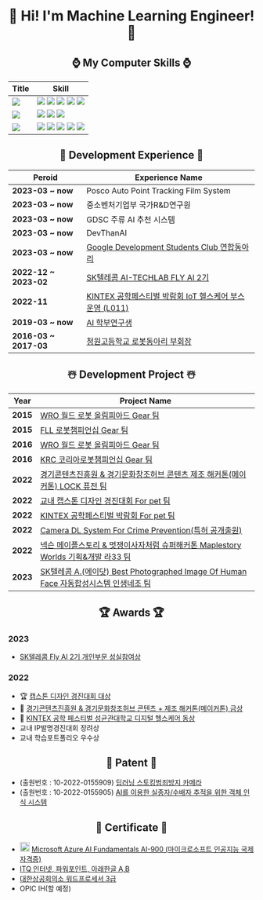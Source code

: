 <div align="center">
        
# :lab_coat: Hi! I'm Machine Learning Engineer! :lab_coat:

## :watch: My Computer Skills :watch: 
|Title|Skill|
|---|---|
|<img src="https://img.shields.io/badge/Python-9BF0E1?style=for-the-badge&logo=&logoColor=coral"/></a>|<img src="https://img.shields.io/badge/Python3-000000?style=for-the-badge&logo=Python&logoColor=3776AB"/></a> <img src="https://img.shields.io/badge/Tensorflow-000000?style=for-the-badge&logo=TensorFlow&logoColor=FF6F00"/></a> <img src="https://img.shields.io/badge/Scikit Learn-000000?style=for-the-badge&logo=scikit-learn&logoColor=F7931E"/></a> <img src="https://img.shields.io/badge/OpenCV-000000?style=for-the-badge&logo=OpenCV&logoColor=5C3EE8"/></a> <img src="https://img.shields.io/badge/Flask-000000?style=for-the-badge&logo=Flask&logoColor=white"/></a>|
|<img src="https://img.shields.io/badge/Server-9BF0E1?style=for-the-badge&logo=&logoColor=coral"/></a>|<img src="https://img.shields.io/badge/Microsoft Azure-000000?style=for-the-badge&logo=Microsoft Azure&logoColor=0078D4"/></a> <img src="https://img.shields.io/badge/Amazon AWS-000000?style=for-the-badge&logo=Amazon AWS&logoColor=white"/></a> <img src="https://img.shields.io/badge/Postman-000000?style=for-the-badge&logo=Postman&logoColor=FF6C37"/></a>|
|<img src="https://img.shields.io/badge/Else-9BF0E1?style=for-the-badge&logo=&logoColor=coral"/></a>|<img src="https://img.shields.io/badge/NVIDIA Jetson-000000?style=for-the-badge&logo=NVIDIA&logoColor=76B900"/></a> <img src="https://img.shields.io/badge/Ubuntu-000000?style=for-the-badge&logo=Ubuntu&logoColor=E95420"/></a> <img src="https://img.shields.io/badge/IoT-000000?style=for-the-badge&logo=Probot&logoColor=00B0D8"/></a> <img src="https://img.shields.io/badge/Catia V5 R20-000000?style=for-the-badge&logo=Dassault Systèmes&logoColor=005386"/></a> <img src="https://img.shields.io/badge/Git-000000?style=for-the-badge&logo=Git&logoColor=F05032"/></a>|

<!-- <img src="https://img.shields.io/badge/Docker-000000?style=for-the-badge&logo=Docker&logoColor=2496ED"/></a> -->

## 🩻 Development Experience 🩻
|Peroid|Experience Name|
|---|---|
|**2023-03 ~ now**|Posco Auto Point Tracking Film System|
|**2023-03 ~ now**|중소벤처기업부 국가R&D연구원|
|**2023-03 ~ now**|GDSC 주류 AI 추천 시스템|
|**2023-03 ~ now**|DevThanAI|
|**2023-03 ~ now**|[Google Development Students Club 연합동아리](https://gdsc-dju.web.app/)|
|**2022-12 ~ 2023-02**|[SK텔레콤 AI-TECHLAB FLY AI 2기](https://www.skttechacademy.com/)|
|**2022-11**|[KINTEX 공학페스티벌 박람회 IoT 헬스케어 부스 운영 (L011)](http://www.e2festa.kr/ko/work?stp=0)|
|**2019-03 ~ now**|[AI 학부연구생](https://github.com/chlrkdls)|
|**2016-03 ~ 2017-03**|[청원고등학교 로봇동아리 부회장](https://cafe.naver.com/cwrt)|

## :snowman_with_snow: Development Project :snowman_with_snow: 
|Year|Project Name|
|---|---|
|**2015**|[WRO 월드 로봇 올림피아드 Gear 팀](https://www.wro2022.org/)|
|**2015**|[FLL 로봇챔피언십 Gear 팀](https://www.firstinspires.org/robotics/fll)|
|**2016**|[WRO 월드 로봇 올림피아드 Gear 팀](https://www.wro2022.org/)|
|**2016**|[KRC 코리아로봇챔피언십 Gear 팀](http://www.fest.or.kr/119)|
|**2022**|[경기콘텐츠진흥원 & 경기문화창조허브 콘텐츠 제조 해커톤(메이커톤) LOCK 퓨전 팀](https://github.com/carrier1269/gyro_Bicycle_Locker.git)|
|**2022**|[교내 캡스톤 디자인 경진대회 For pet 팀](https://github.com/carrier1269/KINTEX_iot_cat_tower)|
|**2022**|[KINTEX 공학페스티벌 박람회 For pet 팀](https://user-images.githubusercontent.com/58325946/216480279-606f5f38-0ead-43e2-914e-90360d437953.png)|
|**2022**|[Camera DL System For Crime Prevention(특허 공개출원)](https://doi.org/10.8080/1020220155909)|
|**2022**|[넥슨 메이플스토리 & 멋쟁이사자처럼 슈퍼해커톤 Maplestory Worlds 기획&개발 라33 팀](https://github.com/carrier1269/Nexon_Maplestory_Hackathon)|
|**2023**|[SK텔레콤 A.(에이닷) Best Photographed Image Of Human Face 자동합성시스템 인생네조 팀](https://github.com/carrier1269/SK_telecom_AI_Image_Project)|

## 🏆 Awards 🏆
<div align="left">


### 2023
- [SK텔레콤 Fly AI 2기 개인부문 성실참여상](https://user-images.githubusercontent.com/58325946/222317136-4ae377eb-b255-4044-81bc-d10ae2cd038a.png)
### 2022
- :trophy: [캡스톤 디자인 경진대회 대상](https://user-images.githubusercontent.com/58325946/216479347-f95a0f88-dd0e-4f9d-8502-1a8d50efde0f.png)  
- :1st_place_medal: [경기콘텐츠진흥원 & 경기문화창조허브 콘텐츠 + 제조 해커톤(메이커톤) 금상](https://user-images.githubusercontent.com/58325946/216479407-a34fe191-8fbd-4aef-b593-10a217059d02.png)  
- :3rd_place_medal: [KINTEX 공학 페스티벌 성균관대학교 디지털 헬스케어 동상](https://user-images.githubusercontent.com/58325946/216477940-4a147f3e-c7e4-40e6-8ebc-52ff477f9ccf.png)  
- 교내 IP발명경진대회 장려상  
- 교내 학습포트폴리오 우수상
</div>  

## :crystal_ball: Patent :crystal_ball:
<div align="left">
  
- (출원번호 : 10-2022-0155909) [딥러닝 스토킹범죄방지 카메라](https://doi.org/10.8080/1020220155909)  
- (출원번호 : 10-2022-0155905) [AI를 이용한 실종자/수배자 추적을 위한 객체 인식 시스템](https://doi.org/10.8080/1020220155905)   
</div>  

## 🪪 Certificate 🪪
<div align="left">
  
- <img src="https://user-images.githubusercontent.com/58325946/215244321-3002313f-f77b-4eaa-93fa-00c671358149.png" width="20" height="20"> [Microsoft Azure AI  Fundamentals AI-900 (마이크로소프트 인공지능 국제자격증)](https://user-images.githubusercontent.com/58325946/216269281-2ce36f4c-4784-4f96-add0-16fb41030f02.png)  
- [ITQ 인터넷, 파워포인트, 아래한글 A,B](https://user-images.githubusercontent.com/58325946/216268728-c7d93277-8734-40c1-be81-ca93bf0f6f45.png)  
- [대한상공회의소 워드프로세서 3급](https://user-images.githubusercontent.com/58325946/216268728-c7d93277-8734-40c1-be81-ca93bf0f6f45.png)
- OPIC IH(할 예정)
</div>
 
</div>

<!--
**carrier1269/carrier1269** is a ✨ _special_ ✨ repository because its `README.md` (this file) appears on your GitHub profile.

Here are some ideas to get you started:

- 🔭 I’m currently working on ...
- 🌱 I’m currently learning ...
- 👯 I’m looking to collaborate on ...
- 🤔 I’m looking for help with ...
- 💬 Ask me about ...
- 📫 How to reach me: ...
- 😄😄 Pronouns: ...
- ⚡ Fun fact: ... 
-->
